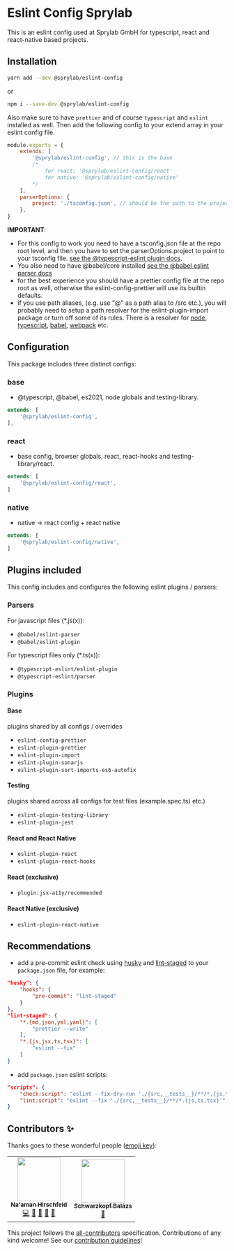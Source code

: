 # Eslint Config Sprylab

This is an eslint config used at Sprylab GmbH for typescript, react and react-native based projects.

## Installation

```bash
yarn add --dev @sprylab/eslint-config
```

or

```bash
npm i --save-dev @sprylab/eslint-config
```

Also make sure to have `prettier` and of course `typescript` and `eslint` installed as well.
Then add the following config to your extend array in your eslint config file.

```js
module.exports = {
    extends: [
        '@sprylab/eslint-config', // this is the base
        /* 
            for react: '@sprylab/eslint-config/react'
            for native: '@sprylab/eslint-config/native'
        */
    ],
    parserOptions: {
        project: './tsconfig.json', // should be the path to the projects tsconfig.json
    },
}
```

**IMPORTANT**:

- For this config to work you need to have a tsconfig.json file at the repo root level, and then you have to set the parserOptions.project to point to your tsconfig file. [see the @typescript-eslint plugin docs](https://www.npmjs.com/package/@typescript-eslint/eslint-plugin).
- You also need to have @babel/core installed [see the @babel eslint parser docs](https://www.npmjs.com/package/@babel/eslint-parser)
- for the best experience you should have a prettier config file at the repo root as well, otherwise the eslint-config-prettier will use its builtin defaults.
- if you use path aliases, (e.g. use "@" as a path alias to /src etc.), you will probably need to setup a path resolver for the eslint-plugin-import package or turn off some of its rules. There is a resolver for [node](https://www.npmjs.com/package/eslint-import-resolver-node), [typescript](https://www.npmjs.com/package/eslint-import-resolver-typescript), [babel](https://www.npmjs.com/package/eslint-import-resolver-babel-module), [webpack](https://www.npmjs.com/package/eslint-import-resolver-webpack) etc.

## Configuration

This package includes three distinct configs:

### base

- @typescript, @babel, es2021, node globals and testing-library.

```js
extends: [
    '@sprylab/eslint-config',
],
```

### react

- base config, browser globals, react, react-hooks and testing-library/react.

```js
extends: [
    '@sprylab/eslint-config/react',
]
```

### native

- native -> react config + react native

```js
extends: [
    '@sprylab/eslint-config/native',
]
```

## Plugins included

This config includes and configures the following eslint plugins / parsers:

### Parsers

For javascript files (\*.js(x)):

- `@babel/eslint-parser`
- `@babel/eslint-plugin`

For typescript files only (\*.ts(x)):

- `@typescript-eslint/eslint-plugin`
- `@typescript-eslint/parser`

### Plugins

#### Base

plugins shared by all configs / overrides

- `eslint-config-prettier`
- `eslint-plugin-prettier`
- `eslint-plugin-import`
- `eslint-plugin-sonarjs`
- `eslint-plugin-sort-imports-es6-autofix`

#### Testing

plugins shared across all configs for test files (example.spec.ts) etc.)

- `eslint-plugin-testing-library`
- `eslint-plugin-jest`

#### React and React Native

- `eslint-plugin-react`
- `eslint-plugin-react-hooks`

#### React (exclusive)

- `plugin:jsx-a11y/recommended`

#### React Native (exclusive)

- `eslint-plugin-react-native`

## Recommendations

- add a pre-commit eslint check using [husky](https://www.npmjs.com/package/husky) and [lint-staged](https://github.com/okonet/lint-staged) to your `package.json` file, for example:

```json
"husky": {
    "hooks": {
        "pre-commit": "lint-staged"
    }
},
"lint-staged": {
    "*.{md,json,yml,yaml}": [
        "prettier --write"
    ],
    "*.{js,jsx,ts,tsx}": [
        "eslint --fix"
    ]
}
```

- add `package.json` eslint scripts:

```json
"scripts": {
    "check:script": "eslint --fix-dry-run './{src,__tests__}/**/*.{js,ts,tsx}'",
    "lint:script": "eslint --fix './{src,__tests__}/**/*.{js,ts,tsx}'",
}
```

## Contributors ✨

Thanks goes to these wonderful people ([emoji key](https://allcontributors.org/docs/en/emoji-key)):

<!-- ALL-CONTRIBUTORS-LIST:START - Do not remove or modify this section -->
<!-- prettier-ignore-start -->
<!-- markdownlint-disable -->
<table>
  <tr>
    <td align="center"><a href="https://github.com/Goldziher"><img src="https://avatars1.githubusercontent.com/u/30733348?v=4?s=100" width="100px;" alt=""/><br /><sub><b>Na'aman Hirschfeld</b></sub></a><br /><a href="https://github.com/Sprylab GmbH/@sprylab/eslint-config/commits?author=Goldziher" title="Code">💻</a> <a href="https://github.com/Sprylab GmbH/@sprylab/eslint-config/commits?author=Goldziher" title="Documentation">📖</a> <a href="#design-Goldziher" title="Design">🎨</a> <a href="#tool-Goldziher" title="Tools">🔧</a> <a href="#maintenance-Goldziher" title="Maintenance">🚧</a></td>
    <td align="center"><a href="https://github.com/schwarzkopfb"><img src="https://avatars2.githubusercontent.com/u/1900242?v=4?s=100" width="100px;" alt=""/><br /><sub><b>Schwarzkopf Balázs</b></sub></a><br /><a href="https://github.com/Sprylab GmbH/@sprylab/eslint-config/commits?author=schwarzkopfb" title="Documentation">📖</a></td>
  </tr>
</table>

<!-- markdownlint-restore -->
<!-- prettier-ignore-end -->

<!-- ALL-CONTRIBUTORS-LIST:END -->

This project follows the [all-contributors](https://github.com/all-contributors/all-contributors) specification. Contributions of any kind welcome! See our [contribution guidelines](CONTRIBUTING.md)!